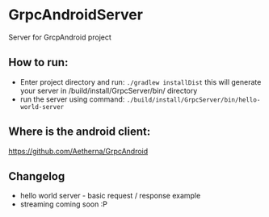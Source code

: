 # GrpcAndroidServer
Server for GrcpAndroid project


## How to run:

 - Enter project directory and run:
   `./gradlew installDist`
   this will generate your server in /build/install/GrpcServer/bin/ directory
 - run the server using command:
   `./build/install/GrpcServer/bin/hello-world-server`

## Where is the android client:

https://github.com/Aetherna/GrpcAndroid


## Changelog

- hello world server - basic request / response example
- streaming coming soon :P
